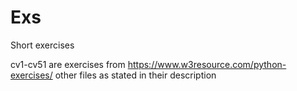 # Exs
Short exercises

cv1-cv51 are exercises from https://www.w3resource.com/python-exercises/
other files as stated in their description
